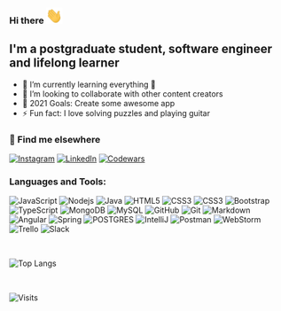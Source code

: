 ### Hi there  <img src="https://raw.githubusercontent.com/bromazepam/bromazepam/master/wave.gif" width="30px">

## I'm a postgraduate student, software engineer and lifelong learner

- 🌱 I’m currently learning everything 🤣
- 👯 I’m looking to collaborate with other content creators
- 🥅 2021 Goals: Create some awesome app
- ⚡ Fun fact: I love solving puzzles and playing guitar

### 📢 Find me elsewhere

<p>
<a href="https://www.instagram.com/david.radibratovic/" target="_blank"><img alt="Instagram" 
src="https://img.shields.io/badge/instagram-%2312100E.svg?&style=for-the-badge&logo=instagram&logoColor=blue" /></a>
<a href="https://www.linkedin.com/in/david-radibratovic/" target="_blank"><img alt="LinkedIn" 
src="https://img.shields.io/badge/linkedin-%2312100E.svg?&style=for-the-badge&logo=linkedin&logoColor=blue" /></a> 
<a href="https://www.codewars.com/users/bromazepam" target="_blank"><img alt="Codewars" 
src="https://img.shields.io/badge/codewars-%2312100E.svg?&style=for-the-badge&logo=codewars&logoColor=blue" /></a>
</p>

### Languages and Tools:

![JavaScript](https://img.shields.io/badge/-JavaScript-black?style=flat-square&logo=javascript)
![Nodejs](https://img.shields.io/badge/-Nodejs-black?style=flat-square&logo=Node.js)
![Java](https://img.shields.io/badge/-java-ED8B00?style=flat-square&logo=java&logoColor=black)
![HTML5](https://img.shields.io/badge/-HTML5-E34F26?style=flat-square&logo=html5&logoColor=white)
![CSS3](https://img.shields.io/badge/-CSS3-1572B6?style=flat-square&logo=css3)
![CSS3](https://img.shields.io/badge/SASS-hotpink.svg?&style=flat-square&logo=SASS&logoColor=white)
![Bootstrap](https://img.shields.io/badge/-Bootstrap-563D7C?style=flat-square&logo=bootstrap)
![TypeScript](https://img.shields.io/badge/-TypeScript-007ACC?style=flat-square&logo=typescript&logoColor=black)
![MongoDB](https://img.shields.io/badge/-MongoDB-black?style=flat-square&logo=mongodb)
![MySQL](https://img.shields.io/badge/-MySQL-blue?style=flat-square&logo=mysql&logoColor=white)
![GitHub](https://img.shields.io/badge/-GitHub-181717?style=flat-square&logo=github)
![Git](https://img.shields.io/badge/git-%23F05033.svg?&style=flat-square&logo=git&logoColor=white)
![Markdown](https://img.shields.io/badge/MARKDOWN-%23000000.svg?&style=flat-square&logo=markdown&logoColor=white)
![Angular](https://img.shields.io/badge/Angular-%23E23237.svg?&style=flat-square&logo=angularjs&logoColor=white)
![Spring](https://img.shields.io/badge/Spring-%236DB33F.svg?&style=flat-square&logo=spring&logoColor=white)
![POSTGRES](https://img.shields.io/badge/POSTGRES-%23316192.svg?&style=flat-square&logo=postgresql&logoColor=white)
![IntelliJ](https://img.shields.io/badge/-IntelliJ%20IDEA-informational?style=flat-square&logo=intellij-idea&logoColor=black)
![Postman](https://img.shields.io/badge/Postman-black?style=flat-square&logo=postman)
![WebStorm](https://img.shields.io/badge/-WebStorm%20-9cf?style=flat-square&logo=webstorm&logoColor=black)
![Trello](https://img.shields.io/badge/Trello-%23026AA7.svg?&style=flat-square&logo=Trello&logoColor=white)
![Slack](https://img.shields.io/badge/Slack-4A154B?style=flat-squared&logo=slack&logoColor=white)

<br />

![Top Langs](https://github-readme-stats.vercel.app/api/top-langs/?username=bromazepam&hide=TeX&layout=compact&theme=dark)


<br />

![Visits](https://visitor-badge.glitch.me/badge?page_id=bromazepam)
